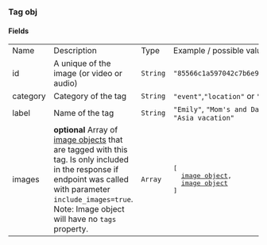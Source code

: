 ### Tag obj

#### Fields 
<table>
  <tr>
    <td>Name</td>
    <td>Description</td>
    <td>Type</td>
    <td>Example / possible value</td>
  </tr>
  <tr>
    <td>id</td>
    <td>A unique of the image (or video or audio)</td>
    <td><code>String</code></td>
    <td><code>"85566c1a597042c7b6e95fe5f9760d79"</code></td>
  </tr>
  <tr>
    <td>category</td>
    <td>Category of the tag</td>
    <td><code>String</code></td>
    <td><code>"event"</code>,<code>"location"</code> or <code>"person"</code></td>
  </tr>
  <tr>
    <td>label</td>
    <td>Name of the tag</td>
    <td><code>String</code></td>
    <td><code>"Emily"</code>, <code>"Mom's and Dad's House"</code>, <code>"Asia vacation"</code></td>
  </tr>
  <tr>
    <td>images</td>
    <td><strong>optional</strong> Array of <a href="image-object.md">image objects</a> that are tagged with this tag. Is only included in the response if endpoint was called with parameter <code>include_images=true</code>. Note: Image object will have no <code>tags</code> property.</td>
    <td><code>Array</code></td>
    <td><pre>[
  <a href="image-object.md">image object</a>,
  <a href="image-object.md">image object</a>
]</pre></td>
  </tr>
</table>
